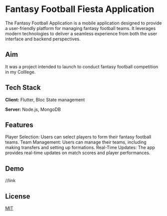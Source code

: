 
# Fantasy Football Fiesta Application

The Fantasy Football Application is a mobile application designed to provide a user-friendly platform for managing fantasy football teams. It leverages modern technologies to deliver a seamless experience from both the user interface and backend perspectives.


## Aim

It was a project intended to launch to conduct fantasy football competition in my Colllege.

## Tech Stack

**Client:** Flutter, Bloc State management

**Server:** Node.js, MongoDB


## Features

Player Selection: Users can select players to form their fantasy football teams.
Team Management: Users can manage their teams, including making transfers and setting up formations.
Real-Time Updates: The app provides real-time updates on match scores and player performances.


## Demo

//link


## License

[MIT](https://choosealicense.com/licenses/mit/)

